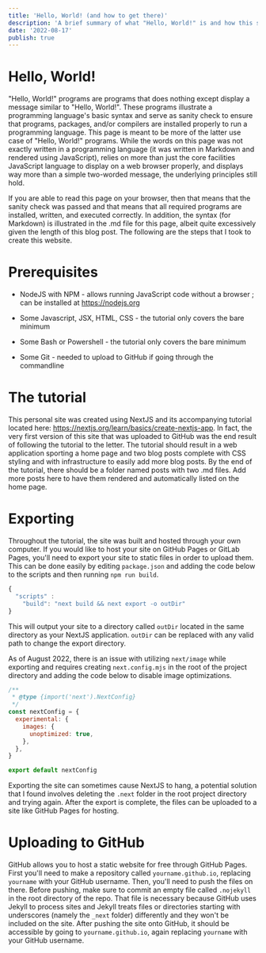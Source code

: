 ```yaml
---
title: 'Hello, World! (and how to get there)'
description: 'A brief summary of what "Hello, World!" is and how this site came to be.'
date: '2022-08-17'
publish: true
---
```



# Hello, World!

"Hello, World!" programs are programs that does nothing except display a message similar to "Hello, World!". These programs illustrate a programming language's basic syntax and serve as sanity check to ensure that programs, packages, and/or compilers are installed properly to run a programming language. This page is meant to be more of the latter use case of "Hello, World!" programs. While the words on this page was not exactly written in a programming language (it was written in Markdown and rendered using JavaScript), relies on more than just the core facilities JavaScript language to display on a web browser properly, and displays way more than a simple two-worded message, the underlying principles still hold. 

If you are able to read this page on your browser, then that means that the sanity check was passed and that means that all required programs are installed, written, and executed correctly. In addition, the syntax (for Markdown) is illustrated in the .md file for this page, albeit quite excessively given the length of this blog post. The following are the steps that I took to create this website.

# Prerequisites

* NodeJS with NPM - allows running JavaScript code without a browser ; can be installed at <https://nodejs.org>

* Some Javascript, JSX, HTML, CSS - the tutorial only covers the bare minimum 

* Some Bash or Powershell - the tutorial only covers the bare minimum

* Some Git - needed to upload to GitHub if going through the commandline

# The tutorial

This personal site was created using NextJS and its accompanying tutorial located here: <https://nextjs.org/learn/basics/create-nextjs-app>. In fact, the very first version of this site that was uploaded to GitHub was the end result of following the tutorial to the letter. The tutorial should result in a web application sporting a home page and two blog posts complete with CSS styling and with infrastructure to easily add more blog posts. By the end of the tutorial, there should be a folder named posts with two .md files. Add more posts here to have them rendered and automatically listed on the home page.

# Exporting

Throughout the tutorial, the site was built and hosted through your own computer. If you would like to host your site on GitHub Pages or GitLab Pages, you'll need to export your site to static files in order to upload them. This can be done easily by editing `package.json` and adding the code below to the scripts and then running `npm run build`.

```js
{
  "scripts" : 
    "build": "next build && next export -o outDir" 
}
```

This will output your site to a directory called `outDir` located in the same directory as your NextJS application. `outDir` can be replaced with any valid path to change the export directory.

As of August 2022, there is an issue with utilizing `next/image` while exporting and requires creating `next.config.mjs` in the root of the project directory and adding the code below to disable image optimizations. 

```js
/**
 * @type {import('next').NextConfig}
 */
const nextConfig = {
  experimental: {
    images: {
      unoptimized: true,
    },
  },
}

export default nextConfig
```

Exporting the site can sometimes cause NextJS to hang, a potential solution that I found involves deleting the `.next` folder in the root project directory and trying again. After the export is complete, the files can be uploaded to a site like GitHub Pages for hosting.

# Uploading to GitHub

GitHub allows you to host a static website for free through GitHub Pages. First you'll need to make a repository called `yourname.github.io`, replacing `yourname` with your GitHub username. Then, you'll need to push the files on there. Before pushing, make sure to commit an empty file called `.nojekyll` in the root directory of the repo. That file is necessary because GitHub uses Jekyll to process sites and Jekyll treats files or directories starting with underscores (namely the `_next` folder) differently and they won't be included on the site. After pushing the site onto GitHub, it should be accessible by going to `yourname.github.io`, again replacing `yourname` with your GitHub username.